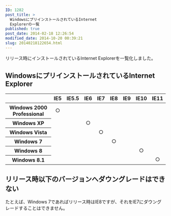 ```yaml
---
ID: 1282
post_title: >
  WindowsにプリインストールされているInternet
  Explorerの一覧
published: true
post_date: 2014-02-18 12:26:54
modified_date: 2014-10-20 00:39:21
slug: 20140218122654.html
---
```

<p>リリース時にインストールされているInternet Explorerを一覧化しました。<br />
<!--more--></p>
<h2>WindowsにプリインストールされているInternet Explorer</h2>
<table class="table" style="text-align:center">
<thead>
<tr>
<th></th>
<th>IE5</th>
<th>IE5.5</th>
<th>IE6</th>
<th>IE7</th>
<th>IE8</th>
<th>IE9</th>
<th>IE10</th>
<th>IE11</th>
</tr>
</thead>
<tbody>
<tr>
<th>Windows 2000 Professional</th>
<td class="info text-center">○</td>
<td></td>
<td></td>
<td></td>
<td></td>
<td></td>
<td></td>
<td></td>
</tr>
<tr>
<th>Windows XP</th>
<td></td>
<td></td>
<td class="info text-center">○</td>
<td></td>
<td></td>
<td></td>
<td></td>
<td></td>
</tr>
<tr>
<th>Windows Vista</th>
<td></td>
<td></td>
<td></td>
<td class="info text-center">○</td>
<td></td>
<td></td>
<td></td>
<td></td>
</tr>
<tr>
<th>Windows 7</th>
<td></td>
<td></td>
<td></td>
<td></td>
<td class="info text-center">○</td>
<td></td>
<td></td>
<td></td>
</tr>
<tr>
<th>Windows 8</th>
<td></td>
<td></td>
<td></td>
<td></td>
<td></td>
<td></td>
<td class="info text-center">○</td>
<td></td>
</tr>
<tr>
<th>Windows 8.1</th>
<td></td>
<td></td>
<td></td>
<td></td>
<td></td>
<td></td>
<td></td>
<td class="info text-center">○</td>
</tr>
</tbody>
</table>
<h2>リリース時以下のバージョンへダウングレードはできない</h2>
<p>たとえば、Windows 7であればリリース時はIE8ですが、それをIE7にダウングレードすることはできません。</p>